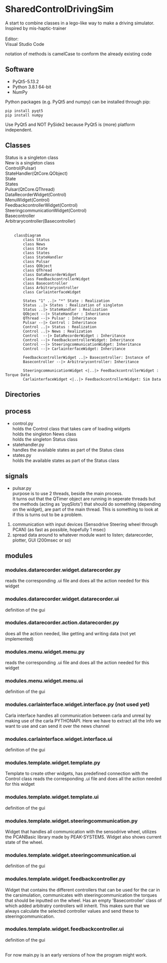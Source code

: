 # SharedControlDrivingSim

A start to combine classes in a lego-like way to make a driving simulator.<br>
Inspired by mis-haptic-trainer
<br><br>
Editor:<br>
Visual Studio Code

notation of methods is camelCase to conform the already existing code

## Software<br>
* PyQt5-5.13.2<br>
* Python 3.8.1 64-bit<br>
* NumPy<br>

Python packages (e.g. PyQt5 and numpy) can be installed through pip:
```
pip install pyqt5
pip install numpy
```

Use PyQt5 and NOT PySide2 because PyQt5 is (more) platform independent.<br>

## Classes
Status is a singleton class <br>
New is a singleton class <br>
Control(Pulsar) <br>
StateHandler(QtCore.QObject) <br>
State <br>
States <br>
Pulsar(QtCore.QThread) <br>
DataRecorderWidget(Control) <br>
MenuWidget(Control) <br>
FeedbackcontrollerWidget(Control) <br>
SteeringcommunicationWidget(Control)<br>
Basecontroller<br>
Arbitrarycontroller(Basecontroller)<br><br>

```mermaid
    classDiagram
        class Status
        class News
        class State
        class States
        class StateHandler
        class Pulsar
        class QObject
        class QThread
        class DataRecorderWidget
        class FeedbackcontrollerWidget
        class Basecontroller
        class Arbitrarycontroller
        class CarlainterfaceWidget

        States "1" ..|> "*" State : Realization
        Status ..|> States : Realization of singleton
        Status ..|> StateHandler : Realization
        QObject --|> StateHandler : Inheritance
        QThread --|> Pulsar : Inheritance
        Pulsar --|> Control : Inheritance
        Control ..|> Status : Realization
        Control ..|> News : Realization
        Control  --|> DataRecorderWidget : Inheritance
        Control --|> FeedbackcontrollerWidget: Inheritance
        Control --|> SteeringcommunicationWidget: Inheritance
        Control --|> CarlainterfaceWidget: Inheritance

        FeedbackcontrollerWidget ..|> Basecontroller: Instance of
        Basecontroller --|> Arbitrarycontroller: Inheritance

        SteeringcommunicationWidget <|..|> FeedbackcontrollerWidget : Torque Data
        CarlainterfaceWidget <|..|> FeedbackcontrollerWidget: Sim Data

```
## Directories

## process

* control.py <br>
holds the Control class that takes care of loading widgets<br>
holds the singleton News class<br>
holds the singleton Status class
* statehandler.py <br>
handles the available states as part of the Status class
* states.py <br>
holds the available states as part of the Status class

## signals

* pulsar.py <br>
purpose is to use 2 threads, beside the main process.<br>
It turns out that the QTimer object are running in seperate threads but the methods (acting as 'pyqSlots') that should do something (depending on the widget), are part of the main thread. This is something to look at if this is turns out to be a problem.
1. communication with input devices (Sensodrive Steering wheel through PCAN) (as fast as possible, hopefully 1 msec)
2. spread data around to whatever module want to listen; datarecorder, plotter, GUI (200msec or so)

## modules
### modules.datarecorder.widget.datarecorder.py
reads the corresponding .ui file and does all the action needed for this widget
### modules.datarecorder.widget.datarecorder.ui
definition of the gui
### modules.datarecorder.action.datarecorder.py
does all the action needed, like getting and writing data (not yet implemented)

### modules.menu.widget.menu.py
reads the corresponding .ui file and does all the action needed for this widget
### modules.menu.widget.menu.ui
definition of the gui

### modules.carlainterface.widget.interface.py (not used yet)
Carla interface handles all communication between carla and unreal by making use of the 
carla PYTHONAPI. Here we have to extract all the info we want to use and can send it 
over the news channel
### modules.carlainterface.widget.interface.ui
definition of the gui

### modules.template.widget.template.py
Template to create other widgets, has predefined connection with the Control class
reads the corresponding .ui file and does all the action needed for this widget
### modules.template.widget.template.ui
definition of the gui

### modules.template.widget.steeringcommunication.py
Widget that handles all communication with the sensodrive wheel, utilizes the PCANBasic
library made by PEAK-SYSTEMS. Widget also shows current state of the wheel.
### modules.template.widget.steeringcommunication.ui
definition of the gui

### modules.template.widget.feedbackcontroller.py
Widget that contains the different controllers that can be used for the car in the carsimulation,
communicates with steeringcommunication the torques that should be inputted on the wheel.
Has an empty 'Basecontroller' class of which added arbitratry controllers will inherit.
This makes sure that we always calculate the selected controller values and send these to 
steeringcommunication.

### modules.template.widget.feedbackcontroller.ui
definition of the gui

<br>
For now main.py is an early versions of how the program might work. <br>
